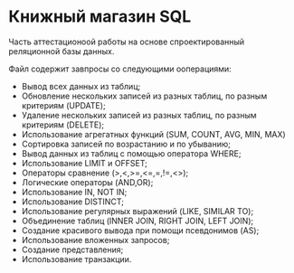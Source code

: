# Книжный магазин SQL

Часть аттестационоой работы на основе спроектированный реляционной базы данных.

Файл содержит завпросы со следующими ооперациями:

- Вывод всех данных из таблиц;
- Обновление нескольких записей из разных таблиц, по разным критериям (UPDATE);
- Удаление нескольких записей из разных таблиц, по разным критериям (DELETE);
- Использование агрегатных функций (SUM, COUNT, AVG, MIN, MAX)
- Сортировка записей по возрастанию и по убыванию;
- Вывод данных из таблиц с помощью оператора WHERE;
- Использование LIMIT и OFFSET;
- Операторы сравнение (>,<,>=,<=,=,!=,<>);
- Логические операторы (AND,OR);
- Использование IN, NOT IN;
- Использование DISTINCT;
- Использование регулярных выражений (LIKE, SIMILAR TO);
- Объединение таблиц (INNER JOIN, RIGHT JOIN, LEFT JOIN);
- Создание красивого вывода при помощи псевдонимов (AS);
- Использование вложенных запросов;
- Создание представления;
- Использование транзакции.
